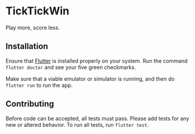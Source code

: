 # TickTickWin

Play more, score less.

## Installation

Ensure that [Flutter](https://www.flutter.dev) is installed properly on your system. Run the command `flutter doctor` and see your five green checkmarks.

Make sure that a viable emulator or simulator is running, and then do `flutter run` to run the app.

## Contributing

Before code can be accepted, all tests must pass. Please add tests for any new or altered behavior. To run all tests, run `flutter test`.
